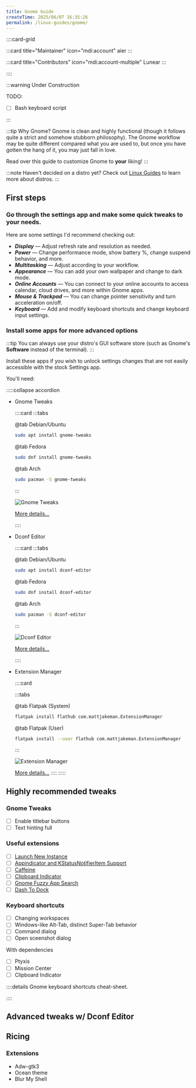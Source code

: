 ```yaml
---
title: Gnome Guide
createTime: 2025/06/07 16:35:26
permalink: /linux-guides/gnome/
---
```


::::card-grid

:::card title="Maintainer" icon="mdi:account"
aier
:::

:::card title="Contributors" icon="mdi:account-multiple"
Lunear
:::

::::

:::warning Under Construction

TODO:

- [ ] Bash keyboard script

:::

:::tip Why Gnome?
Gnome is clean and highly functional (though it follows quite a strict and somehow stubborn philosophy). The Gnome workflow may be quite different compared what you are used to, but once you have gotten the hang of it, you may just fall in love.

Read over this guide to customize Gnome to **your** liking!
:::

:::note Haven't decided on a distro yet?
Check out [Linux Guides](../linux-guides/README.md) to learn more about distros.
:::

## First steps

### Go through the settings app and make some quick tweaks to your needs.

Here are some settings I'd recommend checking out:

- **_Display_** — Adjust refresh rate and resolution as needed.
- **_Power_** — Change performance mode, show battery %, change suspend behavior, and more.
- **_Multitasking_** — Adjust according to your workflow.
- **_Appearance_** — You can add your own wallpaper and change to dark mode.
- **_Online Accounts_** — You can connect to your online accounts to access calendar, cloud drives, and more within Gnome apps.
- **_Mouse & Trackpad_** — You can change pointer sensitivity and turn acceleration on/off.
- **_Keyboard_** — Add and modify keyboard shortcuts and change keyboard input settings.

### Install some apps for more advanced options

:::tip You can always use your distro's GUI software store (such as Gnome's **Software** instead of the terminal).
:::

Install these apps if you wish to unlock settings changes that are not easily accessible with the stock Settings app.

You'll need:

:::::collapse accordion

- Gnome Tweaks

  ::::card
  :::tabs

  @tab Debian/Ubuntu

  ```bash
  sudo apt install gnome-tweaks
  ```

  @tab Fedora

  ```bash
  sudo dnf install gnome-tweaks
  ```

  @tab Arch

  ```bash
  sudo pacman -S gnome-tweaks
  ```

  :::

  ![Gnome Tweaks](./assets/gnome-tweaks.png)

  [More details...](../linux-apps/gnomie.md#gnome-tweaks)

  ::::

- Dconf Editor

  ::::card
  :::tabs

  @tab Debian/Ubuntu

  ```bash
  sudo apt install dconf-editor
  ```

  @tab Fedora

  ```bash
  sudo dnf install dconf-editor
  ```

  @tab Arch

  ```bash
  sudo pacman -S dconf-editor
  ```

  :::

  ![Dconf Editor](./assets/dconf-editor.png)

  [More details...](../linux-apps/gnomie.md#dconf-editor)

  ::::

- Extension Manager

  ::::card

  :::tabs

  @tab Flatpak (System)

  ```bash
  flatpak install flathub com.mattjakeman.ExtensionManager
  ```

  @tab Flatpak (User)

  ```bash
  flatpak install --user flathub com.mattjakeman.ExtensionManager
  ```

  :::

  ![Extension Manager](./assets/extension-manager.png)

  [More details...](../linux-apps/gnomie.md#extension-manager)
  ::::
  :::::

## Highly recommended tweaks

### Gnome Tweaks

- [ ] Enable titlebar buttons
- [ ] Text hinting full

### Useful extensions

- [ ] [Launch New Instance](https://extensions.gnome.org/extension/600/launch-new-instance/)
- [ ] [Appindicator and KStatusNotifierItem Support](https://extensions.gnome.org/extension/615/appindicator-support/)
- [ ] [Caffeine](https://extensions.gnome.org/extension/517/caffeine/)
- [ ] [Clipboard Indicator](https://extensions.gnome.org/extension/779/clipboard-indicator/)
- [ ] [Gnome Fuzzy App Search](https://extensions.gnome.org/extension/3956/gnome-fuzzy-app-search/)
- [ ] [Dash To Dock](https://extensions.gnome.org/extension/307/dash-to-dock/)

### Keyboard shortcuts

- [ ] Changing workspaces
- [ ] Windows-like Alt-Tab, distinct Super-Tab behavior
- [ ] Command dialog
- [ ] Open sceenshot dialog

With dependencies

- [ ] Ptyxis
- [ ] Mission Center
- [ ] Clipboard Indicator

::::details Gnome keyboard shortcuts cheat-sheet.

::::

## Advanced tweaks w/ Dconf Editor

## Ricing

### Extensions

- Adw-gtk3
- Ocean theme
- Blur My Shell

<!-- KeyBoard Shortcuts (bash setup)
:::code-tabs

@tab bash script

```bash
#!/bin/bash

# Check if running under GNOME
if [[ "$XDG_CURRENT_DESKTOP" != *"GNOME"* ]]; then
    echo "Error: This script requires GNOME desktop."
    exit 1
fi

# Define shortcuts (name, command, binding)
declare -A shortcuts=(
    ["Open Terminal (KGX)"]="kgx '<Super>l'"
    ["Open System Monitor"]="gnome-system-monitor '<Ctrl><Shift>Escape'"
)

# Clear existing custom shortcuts (optional)
gsettings reset org.gnome.settings-daemon.plugins.media-keys custom-keybindings

# Initialize new shortcuts array
new_shortcuts="["
index=0

for name in "${!shortcuts[@]}"; do
    # Extract command and binding
    IFS="'" read -r cmd binding <<< "${shortcuts[$name]}"
    cmd=$(echo "$cmd" | xargs)  # Trim whitespace

    # Define the custom shortcut path
    shortcut_path="/org/gnome/settings-daemon/plugins/media-keys/custom-keybindings/custom$index/"

    # Add to the shortcuts array
    if [[ "$new_shortcuts" != "[" ]]; then
        new_shortcuts+=", "
    fi
    new_shortcuts+="'$shortcut_path'"

    # Apply the shortcut
    gsettings set "org.gnome.settings-daemon.plugins.media-keys.custom-keybinding$shortcut_path" name "'$name'"
    gsettings set "org.gnome.settings-daemon.plugins.media-keys.custom-keybinding$shortcut_path" command "'$cmd'"
    gsettings set "org.gnome.settings-daemon.plugins.media-keys.custom-keybinding$shortcut_path" binding "'$binding'"

    ((index++))
done

new_shortcuts+="]"

# Update GNOME with the new shortcuts
gsettings set org.gnome.settings-daemon.plugins.media-keys custom-keybindings "$new_shortcuts"

echo "Custom shortcuts applied:"
echo "- Super + L       → Open KGX Terminal"
echo "- Ctrl+Shift+Esc  → Open System Monitor"
```

::: -->
